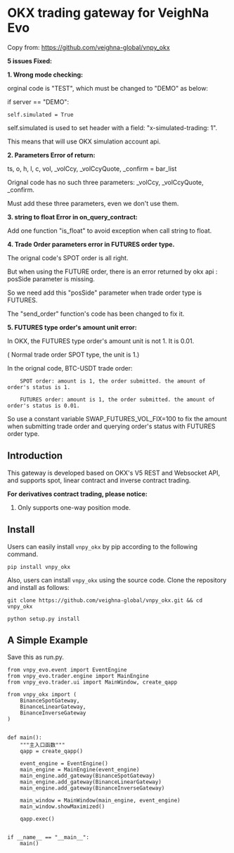 # OKX trading gateway for VeighNa Evo

Copy from: https://github.com/veighna-global/vnpy_okx

**5 issues Fixed:**

**1. Wrong mode checking:**
   
   orginal code is "TEST", which must be changed to "DEMO" as below:

if server == "DEMO":

    self.simulated = True


self.simulated is used to set header with a field: "x-simulated-trading: 1".

This means that will use OKX simulation account api.


**2. Parameters Error of return:**

   ts, o, h, l, c, vol, _volCcy, _volCcyQuote, _confirm = bar_list

   Orignal code has no such three parameters: _volCcy, _volCcyQuote, _confirm.
   
   Must add these three parameters, even we don't use them.


**3. string to float Error in on_query_contract:**
   
   Add one function "is_float" to avoid exception when call string to float.


**4. Trade Order parameters error in FUTURES order type.**
   
   The orignal code's SPOT order is all right.
   
   But when using the FUTURE order, there is an error returned by okx api : posSide parameter is missing.
   
   So we need add this "posSide" parameter when trade order type is FUTURES.
   
   The "send_order" function's code has been changed to fix it.


**5. FUTURES type order's amount unit error:**
   
   In OKX, the FUTURES type order's amount unit is not 1. It is 0.01.
   
   ( Normal trade order SPOT type, the unit is 1.)
   
   In the orignal code, BTC-USDT trade order:
   
        SPOT order: amount is 1, the order submitted. the amount of order's status is 1.
        
        FUTURES order: amount is 1, the order submitted. the amount of order's status is 0.01.

   So use a constant variable SWAP_FUTURES_VOL_FIX=100 to fix the amount when submitting trade order and querying order's status with FUTURES order type.




## Introduction

This gateway is developed based on OKX's V5 REST and Websocket API, and supports spot, linear contract and inverse contract trading.

**For derivatives contract trading, please notice:**

1. Only supports one-way position mode.

## Install

Users can easily install ``vnpy_okx`` by pip according to the following command.

```
pip install vnpy_okx
```

Also, users can install ``vnpy_okx`` using the source code. Clone the repository and install as follows:

```
git clone https://github.com/veighna-global/vnpy_okx.git && cd vnpy_okx

python setup.py install
```

## A Simple Example

Save this as run.py.

```
from vnpy_evo.event import EventEngine
from vnpy_evo.trader.engine import MainEngine
from vnpy_evo.trader.ui import MainWindow, create_qapp

from vnpy_okx import (
    BinanceSpotGateway,
    BinanceLinearGateway,
    BinanceInverseGateway
)


def main():
    """主入口函数"""
    qapp = create_qapp()

    event_engine = EventEngine()
    main_engine = MainEngine(event_engine)
    main_engine.add_gateway(BinanceSpotGateway)
    main_engine.add_gateway(BinanceLinearGateway)
    main_engine.add_gateway(BinanceInverseGateway)

    main_window = MainWindow(main_engine, event_engine)
    main_window.showMaximized()

    qapp.exec()


if __name__ == "__main__":
    main()
```
